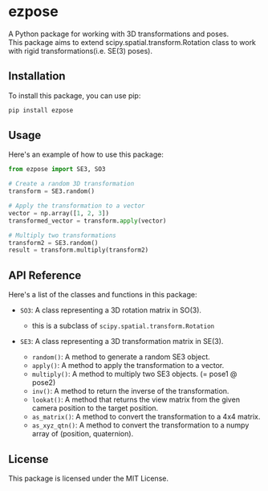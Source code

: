 # ezpose

A Python package for working with 3D transformations and poses. \
This package aims to extend scipy.spatial.transform.Rotation class to work with rigid transformations(i.e. SE(3) poses).

## Installation

To install this package, you can use pip:

```bash
pip install ezpose
```

## Usage

Here's an example of how to use this package:

```python
from ezpose import SE3, SO3

# Create a random 3D transformation
transform = SE3.random()

# Apply the transformation to a vector
vector = np.array([1, 2, 3])
transformed_vector = transform.apply(vector)

# Multiply two transformations
transform2 = SE3.random()
result = transform.multiply(transform2)
```

## API Reference

Here's a list of the classes and functions in this package:

- `SO3`: A class representing a 3D rotation matrix in SO(3).
  - this is a subclass of `scipy.spatial.transform.Rotation`
  
- `SE3`: A class representing a 3D transformation matrix in SE(3).
  - `random()`: A method to generate a random SE3 object.
  - `apply()`: A method to apply the transformation to a vector.
  - `multiply()`: A method to multiply two SE3 objects. (= pose1 @ pose2)
  - `inv()`: A method to return the inverse of the transformation.
  - `lookat()`: A method that returns the view matrix from the given camera position to the target position.
  - `as_matrix()`: A method to convert the transformation to a 4x4 matrix.
  - `as_xyz_qtn()`: A method to convert the transformation to a numpy array of (position, quaternion).

## License

This package is licensed under the MIT License. 
